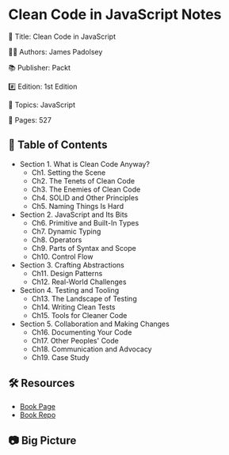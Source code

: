 # Clean Code in JavaScript Notes

📕 Title: Clean Code in JavaScript

👨‍💻 Authors: James Padolsey

📚 Publisher: Packt

#️⃣ Edition: 1st Edition

💾 Topics: JavaScript

📄 Pages: 527

## 📝 Table of Contents

- Section 1. What is Clean Code Anyway?
  - Ch1. Setting the Scene
  - Ch2. The Tenets of Clean Code
  - Ch3. The Enemies of Clean Code
  - Ch4. SOLID and Other Principles
  - Ch5. Naming Things Is Hard
- Section 2. JavaScript and Its Bits
  - Ch6. Primitive and Built-In Types
  - Ch7. Dynamic Typing
  - Ch8. Operators
  - Ch9. Parts of Syntax and Scope
  - Ch10. Control Flow
- Section 3. Crafting Abstractions
  - Ch11. Design Patterns
  - Ch12. Real-World Challenges
- Section 4. Testing and Tooling
  - Ch13. The Landscape of Testing
  - Ch14. Writing Clean Tests
  - Ch15. Tools for Cleaner Code
- Section 5. Collaboration and Making Changes
  - Ch16. Documenting Your Code
  - Ch17. Other Peoples' Code
  - Ch18. Communication and Advocacy
  - Ch19. Case Study

## 🛠️ Resources

- [Book Page](https://www.packtpub.com/product/clean-code-in-javascript/9781789957648)
- [Book Repo]()

## 📷 Big Picture
